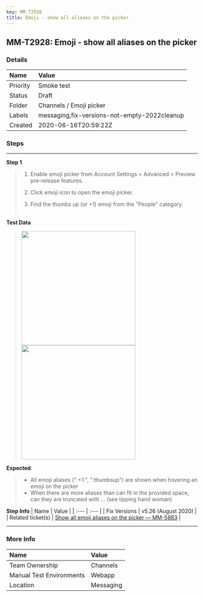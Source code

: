 ```yaml
---
key: MM-T2928
title: Emoji - show all aliases on the picker
---
```


## MM-T2928: Emoji - show all aliases on the picker

### Details

| Name     | Value                                        |
| :------- | :------------------------------------------- |
| Priority | Smoke test                                   |
| Status   | Draft                                        |
| Folder   | Channels / Emoji picker                      |
| Labels   | messaging,fix-versions-not-empty-2022cleanup |
| Created  | 2020-06-16T20:59:22Z                         |

### Steps

<hr/>

**Step 1**

> <article><ol><li><p data-pm-slice="1 1 []">Enable emoji picker from Account Settings &gt; Advanced &gt; Preview pre-release features.</p></li><li><p>Click emoji icon to open the emoji picker.</p></li><li><p>Find the thumbs up (or +1) emoji from the "People" category.<br><br></p></li></ol></article>

**Test Data**

> <article><img src="https://smartbear-tm4j-prod-us-west-2-attachment-rich-text.s3.us-west-2.amazonaws.com/embedded-f3277290f945470c4add5d21ef3dc7ca7b74388fc7152bfb6b99ae58c66a95a8-1592341056659-Screen+Shot+2020-06-16+at+4.54.05+PM.png" style="width: 300px;" class="fr-fil fr-dib"><img src="https://smartbear-tm4j-prod-us-west-2-attachment-rich-text.s3.us-west-2.amazonaws.com/embedded-f3277290f945470c4add5d21ef3dc7ca7b74388fc7152bfb6b99ae58c66a95a8-1592341028846-Screen+Shot+2020-06-16+at+4.54.41+PM.png" style="width: 300px;" class="fr-fil fr-dib"></article>

**Expected**

> <article><ul><li>All emoji aliases (":+1:", ":thumbsup") are shown when hovering an emoji on the picker</li><li>When there are more aliases than can fit in the provided space, can they are truncated with ... (see tipping hand woman)</li></ul></article>

**Step Info**
| Name | Value |
| :--- | :--- |
| Fix Versions | v5.26 (August 2020) |
| Related ticket(s) | <a href="https://mattermost.atlassian.net/browse/MM-5883">Show all emoji aliases on the picker — MM-5883</a> |

<hr/>

### More Info

| Name                     | Value     |
| :----------------------- | :-------- |
| Team Ownership           | Channels  |
| Manual Test Environments | Webapp    |
| Location                 | Messaging |
